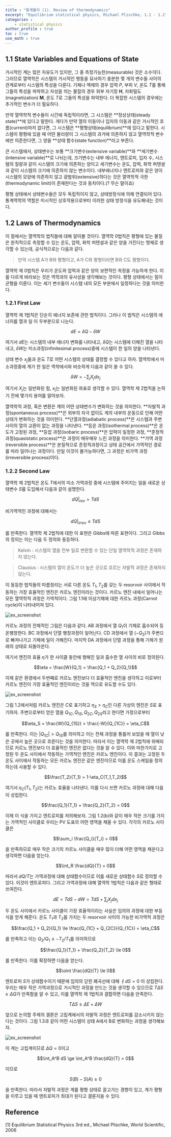 ```yaml
---
title : "통계물리 (1). Review of thermodynamics"
excerpt: "Equilibrium statistical physics, Michael Plischke, 1.1 - 1.2"
categories :
    - statistical physics
author_profile : true
toc : true
use_math : true
---
```



## 1.1 State Variables and Equations of State

거시적인 계는 많은 자유도가 있지만, 그 중 측정가능한(measurable) 것은 소수이다. 그러므로 열역학은 시스템의 거시적인 행동을 묘사하기 충분한 몇 개의 변수들 사이의 관계로부터 시스템의 특성을 다룬다. 기체나 액체의 경우 압력 $P$, 부피 $V$, 온도 $T$를 통해 그들의 특성을 파악하고 자성을 띄는 물질의 경우 외부 자기장 $\mathbf{H}$, 자화밀도(magnetization) $\mathbf{M}$, 온도 $T$로 그들의 특성을 파악한다. 더 복잡한 시스템의 경우에는 추가적인 변수가 더 필요하다.

만약 열역학적 변수들이 시간에 독립적이라면, 그 시스템은 **정상상태(steady state)**에 있다고 말한다. 게다가 만약 열의 이동이나 입자의 이동과 같은 거시적인 흐름(current)마저 없다면, 그 시스템은 **평형상태(equilibrium)**에 있다고 말한다. 시스템이 평형에 있을 때 어떤 물리량이 그 시스템의 과거에 의존하지 않고 열역학적 변수에만 의존한다면, 그 양을 **상태 함수(state function)**라고 부른다.

큰 시스템에서, 상태변수는 보통 **크기변수(extensive variable)**와 **세기변수(intensive variable)**로 나뉘는데, 크기변수는 내부 에너지, 엔트로피, 입자 수, 시스템의 질량과 같이 시스템의 크기에 의존하는 양이고 세기변수는 온도, 압력, 화학 퍼텐셜과 같이 시스템의 크기에 의존하지 않는 변수이다. 내부에너지나 엔트로피와 같은 양이 시스템의 모양에 의존하지 않고 광범위(extensive)하다는 것은 열역학적 극한(thermodynamic limit)이 존재한다는 것과 동치이다.(? 무슨 말이죠)

평형 상태에서 상태변수들은 모두 독립적이지 않고, 상태방정식에 의해 연결되어 있다. 통계역학의 역할은 미시적인 상호작용으로부터 이러한 상태 방정식을 유도해내는 것이다.

## 1.2 Laws of Thermodynamics

이 절에서는 열역학의 법칙들에 대해 알아볼 것이다. 열역학 0법칙은 평형에 있는 물질은 원칙적으로 측정할 수 있는 온도, 압력, 화학 퍼텐셜과 같은 양을 가진다는 명제로 생각할 수 있는데, 공식적으로는 다음과 같다.

> 만약 시스템 A가 B와 평형이고, A가 C와 평형이라면 B와 C도 평형이다.

열역학 제 0법칙은 우리가 온도와 압력과 같은 양의 보편적인 측정을 가능하게 한다. 이를 다르게 바라보는 것은 역학과의 유사성을 생각해보는 것이다. 평형 상태에서는 힘이 균형을 이룬다. 이는 세기 변수들이 시스템 내의 모든 부분에서 일정하다는 것을 의미한다.

### 1.2.1 First Law

열역학 제 1법칙은 단순히 에너지 보존에 관한 법칙이다. 그러나 이 법칙은 시스템의 에너지를 열과 일 이 두부분으로 나눈다.

$$dE = \delta Q - \delta W$$

여기서 $dE$는 시스템의 내부 에너지 변화를 나타내고, $\delta Q$는 시스템에 더해진 열을 나타내고, $\delta W$는 미소과정(infinitesimal process)중에 시스템이 한 일의 양을 나타낸다. 

상태 변수 $x_j$들과 온도 $T$로 어떤 시스템의 상태를 결정할 수 있다고 하자. 열역학에서 미소과정중에 계가 한 일은 역학에서와 비슷하게 다음과 같이 쓸 수 있다.

$$\delta W = -\sum_j X_j dx_j$$

여기서 $X_j$는 일반화된 힘, $x_j$는 일반화된 좌표로 생각할 수 있다. 열역학 제 2법칙을 논하기 전에 몇가지 용어를 알아보자.

열역학적 과정, 혹은 변환은 계의 어떤 상태변수가 변화하는 것을 의미한다. **자발적 과정(spontaneous process)**은 외부의 자극 없이도 계의 내부의 운동으로 인해 어떤 상태가 변화하는 것을 의미한다. **단열과정(adiabatic process)**은 시스템과 주변 사이의 열의 교환이 없는 과정을 나타낸다. **등온 과정(isothermal process)**은 온도가 고정된 과정, **등압 과정(isobaric process)**은 압력이 일정한 과정, **준정적 과정(quasistatic process)**은 과정이 매우매우 느린 과정을 의미한다. **가역 과정(reversible process)**은 본질적으로 준정적과정이고 상태 공간에서 가역적인 경로를 따라 일어나는 과정이다. 만일 이것이 불가능하다면, 그 과정은 비가역 과정(irreversible process)이다. 

### 1.2.2 Second Law

열역학 제 2법칙은 온도 $T$에서의 미소 가역과정 중에 시스템에 주어지는 일을 새로운 상태변수 $S$를 도입해서 다음과 같이 설명한다.

$$dQ\vert_{rev} = TdS$$

비가역적인 과정에 대해서는

$$dQ\vert_{irrev} \le TdS$$

를 만족한다. 열역학 제 2법칙에 대한 이 표현은 Gibbs에 따른 표현이다. 그리고 Gibbs의 정의는 이는 다음 두 정의와 동등하다.

> Kelvin : 시스템의 열을 전부 일로 변환할 수 있는 단일 열역학적 과정은 존재하지 않는다.

> Clausius : 시스템의 열이 온도가 더 높은 곳으로 흐르는 자발적 과정은 존재하지 않는다.

이 동등한 법칙들의 따름정리는 서로 다른 온도 $T_1,\, T_2$를 갖는 두 resorvoir 사이에서 작동하는 가장 효율적인 엔진은 카르노 엔진이라는 것이다. 카르노 엔진 내에서 일어나는 모든 열역학적 과정은 가역적이다. 그림 1.1에 이상기체에 대한 카르노 과정(Carnot cycle)이 나타내어져 있다. 

![ex_screenshot](/assets/images/STAT/stat-1.1.jpg)


카르노 과정의 전체적인 그림은 다음과 같다. AB 과정에서 열 $Q_1$이 기체로 흡수되어 등온팽창한다. BC 과정에서 단열 팽창과정이 일어난다. CD 과정에서 열 $(-Q_2)$가 주변으로 빠져나가고 기체에 일이 가해진다. 마지막 DA 과정에서 단열 과정을 통해 기체가 원래의 상태로 되돌아온다.

여기서 엔진의 효율 $\eta$가 한 사이클 동안에 행해진 일과 흡수한 열 사이의 비로 정의된다.

$$\eta = \frac{W}{Q_1} = \frac{Q_1 + Q_2}{Q_1}$$

이제 같은 환경에서 두번째로 카르노 엔진보다 더 효율적인 엔진을 생각하고 이로부터 카르노 엔진이 가장 효율적인 엔진이라는 것을 역으로 유도할 수도 있다. 

![ex_screenshot](/assets/images/STAT/stat-1.2.jpg)

그림 1.2에서처럼 카르노 엔진은 $C$로 표기하고 $\eta_S > \eta_C$인 다른 가상의 엔진은 $S$로 표기하자. 주변으로부터 얻은 열을 $Q_{1C},\,Q_{1S},\,Q_{2C},\,Q_{2S}$라고 한다면 가정으로부터

$$\eta_S = \frac{W}{Q_{1S}} > \frac{-W}{Q_{1C}} = \eta_C$$

를 만족한다. 이는 $\vert Q_{1C} \vert > Q_{1S}$를 의미하고 이는 전체 과정을 통틀어 보았을 때 열이 낮은 곳에서 높은 곳으로 흐른다는 것을 의미한다. 따라서 이는 열역학 제 2법칙에 위배되므로 카르노 엔진보다 더 효율적인 엔진은 없다는 것을 알 수 있다. 이와 마찬가지로 고정된 두 온도 사이에서 작동하는 가역적인 엔진은 카르노 엔진이다. 이 결과는 고정된 두 온도 사이에서 작동하는 모든 카르노 엔진은 같은 엔진이므로 이를 온도 스케일을 정의하는데 사용할 수 있다.

$$\frac{T_2}{T_1} = 1-\eta_C(T_1,T_2)$$

여기서 $\eta_C(T_1,T_2)$는 카르노 효율을 나타낸다. 이를 다시 쓰면 카르노 과정에 대해 다음이 성립한다.

$$\frac{Q_1}{T_1} + \frac{Q_2}{T_2} = 0$$

이제 이 식을 가지고 엔트로피를 저의해보자. 그림 1.2(b)와 같이 매우 작은 크기를 가지는 가역적인 사이클로 우리는 PV 도표의 어떤 영역을 채울 수 있다. 각각의 카르노 사이클은

$$\sum_i \frac{Q_i}{T_i} = 0$$

을 만족하므로 매우 작은 크기의 카르노 사이클을 매우 많이 더해 어떤 영역을 채운다고 생각하면 다음을 얻는다.

$$\int_R \frac{dQ}{T} = 0$$

따라서 $dQ/T$는 가역과정에 대해 상태함수이므로 이를 새로운 상태함수 $S$로 정의할 수 있다. 이것이 엔트로피다. 그리고 가역과정에 대해 열역학 1법칙은 다음과 같은 형태로 쓰여진다.

$$dE = TdS - dW = TdS + \sum_j X_j dx_j$$

두 온도 사이에서 카르노 사이클이 가장 효율적이라는 사실은 임의의 과정에 대한 부등식을 얻게 해준다. 온도 $T_1$과 $T_2$를 가지는 두 resorvoir 사이의 가능한 비가역적 과정은

$$\frac{Q_1 + Q_2}{Q_1} \le \frac{Q_{1C} + Q_{2C}}{Q_{1C}} = \eta_C$$

를 만족하고 이는 $Q_2/Q_1 \le -T_2/T_1$를 의미하므로 

$$\frac{Q_1}{T_1} + \frac{Q_2}{T_2} \le 0$$

를 만족한다. 이를 확장하면 다음을 얻는다.

$$\oint \frac{dQ}{T} \le 0$$

엔트로피 $S$가 상태함수이기 때문에 임의의 닫힌 폐곡선에 대해 $\oint dS = 0$ 이 성립한다. 우리는 매우 작은 가역과정으로 거시적인 과정을 만드는 것을 생각할 수 있으므로 $T\Delta S \ge \Delta Q$가 만족함을 알 수 있고, 이를 열역학 제 1법칙과 결합하면 다음을 만족한다.

$$T \Delta S \ge \Delta E + \Delta W$$

앞으로 논의할 주제의 결론은 고립계에서의 자발적 과정은 엔트로피를 감소시키지 않는다는 것이다. 그림 1.3과 같이 어떤 시스템이 상태 A에서 B로 변화하는 과정을 생각해보자. 

![ex_screenshot](/assets/images/STAT/stat-1.3.jpg)

이 계는 고립계이므로 $\Delta Q = 0$이고

$$\int_A^B dS \ge \int_A^B \frac{dQ}{T} = 0$$

이므로

$$S(B) - S(A) \ge 0$$

을 만족한다. 따라서 자발적 과정은 계를 평형 상태로 끌고가는 경향이 있고, 계가 평형을 이루고 있을 때 엔트로피가 최대가 된다고 결론지을 수 있다.


## Reference

[1] Equilibrium Statistical Physics 3rd ed., Michael Plischke, World Scientific, 2006